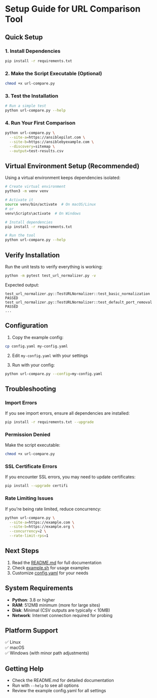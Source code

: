 # Setup Guide for URL Comparison Tool

## Quick Setup

### 1. Install Dependencies

```bash
pip install -r requirements.txt
```

### 2. Make the Script Executable (Optional)

```bash
chmod +x url-compare.py
```

### 3. Test the Installation

```bash
# Run a simple test
python url-compare.py --help
```

### 4. Run Your First Comparison

```bash
python url-compare.py \
  --site-a=https://ansiblepilot.com \
  --site-b=https://ansiblebyexample.com \
  --discovery=sitemap \
  --output=test-results.csv
```

## Virtual Environment Setup (Recommended)

Using a virtual environment keeps dependencies isolated:

```bash
# Create virtual environment
python3 -m venv venv

# Activate it
source venv/bin/activate  # On macOS/Linux
# or
venv\Scripts\activate  # On Windows

# Install dependencies
pip install -r requirements.txt

# Run the tool
python url-compare.py --help
```

## Verify Installation

Run the unit tests to verify everything is working:

```bash
python -m pytest test_url_normalizer.py -v
```

Expected output:
```
test_url_normalizer.py::TestURLNormalizer::test_basic_normalization PASSED
test_url_normalizer.py::TestURLNormalizer::test_default_port_removal PASSED
...
```

## Configuration

1. Copy the example config:
```bash
cp config.yaml my-config.yaml
```

2. Edit `my-config.yaml` with your settings

3. Run with your config:
```bash
python url-compare.py --config=my-config.yaml
```

## Troubleshooting

### Import Errors

If you see import errors, ensure all dependencies are installed:
```bash
pip install -r requirements.txt --upgrade
```

### Permission Denied

Make the script executable:
```bash
chmod +x url-compare.py
```

### SSL Certificate Errors

If you encounter SSL errors, you may need to update certificates:
```bash
pip install --upgrade certifi
```

### Rate Limiting Issues

If you're being rate limited, reduce concurrency:
```bash
python url-compare.py \
  --site-a=https://example.com \
  --site-b=https://example.org \
  --concurrency=2 \
  --rate-limit-rps=1
```

## Next Steps

1. Read the [README.md](README.md) for full documentation
2. Check [example.sh](example.sh) for usage examples
3. Customize [config.yaml](config.yaml) for your needs

## System Requirements

- **Python**: 3.8 or higher
- **RAM**: 512MB minimum (more for large sites)
- **Disk**: Minimal (CSV outputs are typically < 10MB)
- **Network**: Internet connection required for probing

## Platform Support

✅ Linux  
✅ macOS  
✅ Windows (with minor path adjustments)

## Getting Help

- Check the README.md for detailed documentation
- Run with `--help` to see all options
- Review the example config.yaml for all settings
